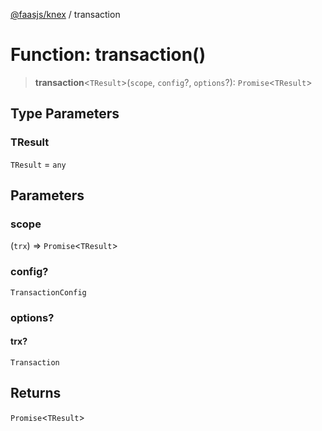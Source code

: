 [@faasjs/knex](../README.md) / transaction

# Function: transaction()

> **transaction**\<`TResult`\>(`scope`, `config`?, `options`?): `Promise`\<`TResult`\>

## Type Parameters

### TResult

`TResult` = `any`

## Parameters

### scope

(`trx`) => `Promise`\<`TResult`\>

### config?

`TransactionConfig`

### options?

#### trx?

`Transaction`

## Returns

`Promise`\<`TResult`\>
